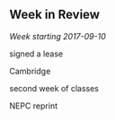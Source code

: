 ## Week in Review

_Week starting 2017-09-10_

signed a lease

Cambridge

second week of classes

NEPC reprint
